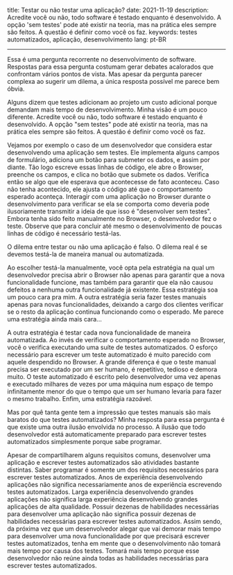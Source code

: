 title: Testar ou não testar uma aplicação?
date: 2021-11-19
description: Acredite você ou não, todo software é testado enquanto é desenvolvido. A opção 'sem testes' pode até existir na teoria, mas na prática eles sempre são feitos. A questão é definir como você os faz.
keywords: testes automatizados, aplicação, desenvolvimento
lang: pt-BR

---

Essa é uma pergunta recorrente no desenvolvimento de software. Respostas para essa pergunta costumam gerar debates acalorados que confrontam vários pontos de vista. Mas apesar da pergunta parecer complexa ao sugerir um dilema, a única resposta possível me parece bem óbvia.

Alguns dizem que testes adicionam ao projeto um custo adicional porque demandam mais tempo de desenvolvimento. Minha visão é um pouco diferente. Acredite você ou não, todo software é testado enquanto é desenvolvido. A opção "sem testes" pode até existir na teoria, mas na prática eles sempre são feitos. A questão é definir como você os faz.

Vejamos por exemplo o caso de um desenvolvedor que considera estar desenvolvendo uma aplicação sem testes. Ele implementa alguns campos de formulário, adiciona um botão para submeter os dados, e assim por diante. Tão logo escreve essas linhas de código, ele abre o Browser, preenche os campos, e clica no botão que submete os dados. Verifica então se algo que ele esperava que acontecesse de fato aconteceu. Caso não tenha acontecido, ele ajusta o código até que o comportamento esperado aconteça. Interagir com uma aplicação no Browser durante o desenvolvimento para verificar se ela se comporta como deveria pode ilusoriamente transmitir a ideia de que isso é "desenvolver sem testes". Embora tenha sido feito manualmente no Browser, o desenvolvedor fez o teste. Observe que para concluir até mesmo o desenvolvimento de poucas linhas de código é necessário testá-las.

O dilema entre testar ou não uma aplicação é falso. O dilema real é se devemos testá-la de maneira manual ou automatizada.

Ao escolher testá-la manualmente, você opta pela estratégia na qual um desenvolvedor precisa abrir o Browser não apenas para garantir que a nova funcionalidade funcione, mas também para garantir que ela não causou defeitos a nenhuma outra funcionalidade já existente. Essa estratégia soa um pouco cara pra mim. A outra estratégia seria fazer testes manuais apenas para novas funcionalidades, deixando a cargo dos clientes verificar se o resto da aplicação continua funcionando como o esperado. Me parece uma estratégia ainda mais cara...

A outra estratégia é testar cada nova funcionalidade de maneira automatizada. Ao invés de verificar o comportamento esperado no Browser, você o verifica executando uma suíte de testes automatizados. O esforço necessário para escrever um teste automatizado é muito parecido com aquele despendido no Browser. A grande diferença é que o teste manual precisa ser executado por um ser humano, é repetitivo, tedioso e demora muito. O teste automatizado é escrito pelo desenvolvedor uma vez apenas e executado milhares de vezes por uma máquina num espaço de tempo infinitamente menor do que o tempo que um ser humano levaria para fazer o mesmo trabalho. Enfim, uma estratégia razoável.

Mas por quê tanta gente tem a impressão que testes manuais são mais baratos do que testes automatizados? Minha resposta para essa pergunta é que existe uma outra ilusão envolvida no processo. A ilusão que todo desenvolvedor está automaticamente preparado para escrever testes automatizados simplesmente porque sabe programar.

Apesar de compartilharem alguns requisitos comuns, desenvolver uma aplicação e escrever testes automatizados são atividades bastante distintas. Saber programar é somente um dos requisitos necessários para escrever testes automatizados. Anos de experiência desenvolvendo aplicações não significa necessariamente anos de experiência escrevendo testes automatizados. Larga experiência desenvolvendo grandes aplicações não significa larga experiência desenvolvendo grandes aplicações de alta qualidade. Possuir dezenas de habilidades necessárias para desenvolver uma aplicação não significa possuir dezenas de habilidades necessárias para escrever testes automatizados. Assim sendo, da próxima vez que um desenvolvedor alegar que vai demorar mais tempo para desenvolver uma nova funcionalidade por que precisará escrever testes automatizados, tenha em mente que o desenvolvimento não tomará mais tempo por causa dos testes. Tomará mais tempo porque esse desenvolvedor não reúne ainda todas as habilidades necessárias para escrever testes automatizados.
